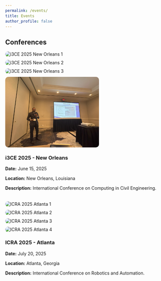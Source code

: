 ```yaml
---
permalink: /events/
title: Events
author_profile: false
---
```


<!-- # Events -->

<!-- Updated layout for conferences with consistent and larger images -->
<!-- <p>Welcome to our Conferences page! Here you'll find information about the conferences our lab has participated in.</p> -->

## Conferences

<div style="display: flex; flex-wrap: wrap; gap: 20px;">
  <div style="flex: 1; min-width: 300px;">
    <div style="display: flex; flex-wrap: wrap; gap: 10px;">
      <img src="/_pages/event/i3c3/20250512_101511.jpg" alt="i3CE 2025 New Orleans 1" style="width: 100%; max-width: 300px; border-radius: 10px;">
      <img src="/_pages/event/i3c3/20250512_103459.jpg" alt="i3CE 2025 New Orleans 2" style="width: 100%; max-width: 300px; border-radius: 10px;">
      <img src="/_pages/event/i3c3/20250512_114440.jpg" alt="i3CE 2025 New Orleans 3" style="width: 100%; max-width: 300px; border-radius: 10px;">
      <img src="/_pages/event/i3c3/IMG_9295.jpg" alt="i3CE 2025 New Orleans 4" style="width: 100%; max-width: 300px; border-radius: 10px;">
    </div>
    <h3>i3CE 2025 - New Orleans</h3>
    <p><strong>Date:</strong> June 15, 2025</p>
    <p><strong>Location:</strong> New Orleans, Louisiana</p>
    <p><strong>Description:</strong> International Conference on Computing in Civil Engineering.</p>
  </div>
  <div style="flex: 1; min-width: 300px;">
    <div style="display: flex; flex-wrap: wrap; gap: 10px;">
      <img src="/_pages/event/icra/20250519_085056.jpg" alt="ICRA 2025 Atlanta 1" style="width: 100%; max-width: 300px; border-radius: 10px;">
      <img src="/_pages/event/icra/20250519_085106.jpg" alt="ICRA 2025 Atlanta 2" style="width: 100%; max-width: 300px; border-radius: 10px;">
      <img src="/_pages/event/icra/20250519_141709(0).jpg" alt="ICRA 2025 Atlanta 3" style="width: 100%; max-width: 300px; border-radius: 10px;">
      <img src="/_pages/event/icra/20250519_161426.jpg" alt="ICRA 2025 Atlanta 4" style="width: 100%; max-width: 300px; border-radius: 10px;">
    </div>
    <h3>ICRA 2025 - Atlanta</h3>
    <p><strong>Date:</strong> July 20, 2025</p>
    <p><strong>Location:</strong> Atlanta, Georgia</p>
    <p><strong>Description:</strong> International Conference on Robotics and Automation.</p>
  </div>
</div>
